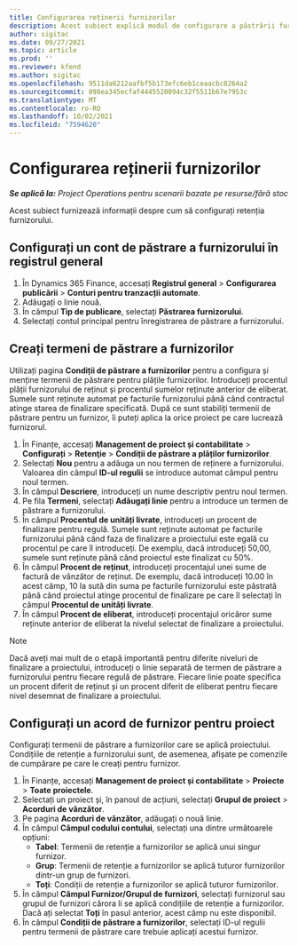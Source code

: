 ```yaml
---
title: Configurarea reținerii furnizorilor
description: Acest subiect explică modul de configurare a păstrării furnizorului.
author: sigitac
ms.date: 09/27/2021
ms.topic: article
ms.prod: ''
ms.reviewer: kfend
ms.author: sigitac
ms.openlocfilehash: 9511da6212aafbf5b173efc6eb1ceaacbc8264a2
ms.sourcegitcommit: 098ea345ecfaf4445520094c32f5511b67e7953c
ms.translationtype: MT
ms.contentlocale: ro-RO
ms.lasthandoff: 10/02/2021
ms.locfileid: "7594620"
---
```

# <a name="set-up-vendor-retention"></a>Configurarea reținerii furnizorilor

_**Se aplică la:** Project Operations pentru scenarii bazate pe resurse/fără stoc_

Acest subiect furnizează informații despre cum să configurați retenția furnizorului.

## <a name="set-up-a-vendor-retention-account-in-general-ledger"></a>Configurați un cont de păstrare a furnizorului în registrul general

1. În Dynamics 365 Finance, accesați **Registrul general** > **Configurarea publicării** > **Conturi pentru tranzacții automate**.
2. Adăugați o linie nouă.
3. În câmpul **Tip de publicare**, selectați **Păstrarea furnizorului**.
4. Selectați contul principal pentru înregistrarea de păstrare a furnizorului.

## <a name="create-vendor-retention-terms"></a>Creați termeni de păstrare a furnizorilor

Utilizați pagina **Condiții de păstrare a furnizorilor** pentru a configura și menține termenii de păstrare pentru plățile furnizorilor. Introduceți procentul plății furnizorului de reținut și procentul sumelor reținute anterior de eliberat. Sumele sunt reținute automat pe facturile furnizorului până când contractul atinge starea de finalizare specificată. După ce sunt stabiliți termenii de păstrare pentru un furnizor, îi puteți aplica la orice proiect pe care lucrează furnizorul.

1. În Finanțe, accesați **Management de proiect și contabilitate** > **Configurați** > **Retenţie** > **Condiții de păstrare a plăților furnizorilor**.
2. Selectați **Nou** pentru a adăuga un nou termen de reținere a furnizorului. Valoarea din câmpul **ID-ul regulii** se introduce automat câmpul pentru noul termen. 
3. În câmpul **Descriere**, introduceți un nume descriptiv pentru noul termen.
4. Pe fila  **Termeni**, selectați  **Adăugați linie**  pentru a introduce un termen de păstrare a furnizorului.
5. În câmpul  **Procentul de unități livrate**, introduceți un procent de finalizare pentru regulă. Sumele sunt reținute automat pe facturile furnizorului până când faza de finalizare a proiectului este egală cu procentul pe care îl introduceți. De exemplu, dacă introduceți 50,00, sumele sunt reținute până când proiectul este finalizat cu 50%.
6. În câmpul  **Procent de reținut**, introduceți procentajul unei sume de factură de vânzător de reținut. De exemplu, dacă introduceți 10.00 în acest câmp, 10 la sută din suma pe facturile furnizorului este păstrată până când proiectul atinge procentul de finalizare pe care îl selectați în câmpul  **Procentul de unități livrate**.
7. În câmpul  **Procent de eliberat**, introduceți procentajul oricăror sume reținute anterior de eliberat la nivelul selectat de finalizare a proiectului.

> [!NOTE]
> Dacă aveți mai mult de o etapă importantă pentru diferite niveluri de finalizare a proiectului, introduceți o linie separată de termen de păstrare a furnizorului pentru fiecare regulă de păstrare. Fiecare linie poate specifica un procent diferit de reținut și un procent diferit de eliberat pentru fiecare nivel desemnat de finalizare a proiectului.

## <a name="set-up-a-vendor-agreement-for-the-project"></a>Configurați un acord de furnizor pentru proiect

Configurați termenii de păstrare a furnizorilor care se aplică proiectului. Condițiile de retenție a furnizorului sunt, de asemenea, afișate pe comenzile de cumpărare pe care le creați pentru furnizor.

1. În Finanțe, accesați **Management de proiect și contabilitate** > **Proiecte** > **Toate proiectele**. 
2. Selectați un proiect și, în panoul de acțiuni, selectați **Grupul de proiect** > **Acorduri de vânzător**.
3. Pe pagina **Acorduri de vânzător**, adăugați o nouă linie.
4. În câmpul **Câmpul codului contului**, selectați una dintre următoarele opțiuni:
   - **Tabel**: Termenii de retenție a furnizorilor se aplică unui singur furnizor.
   - **Grup**: Termenii de retenție a furnizorilor se aplică tuturor furnizorilor dintr-un grup de furnizori.
   - **Toți**: Condiții de retenție a furnizorilor se aplică tuturor furnizorilor.
5. În câmpul **Câmpul Furnizor/Grupul de furnizori**, selectați furnizorul sau grupul de furnizori cărora li se aplică condițiile de retenție a furnizorilor. Dacă ați selectat  **Toți**  în pasul anterior, acest câmp nu este disponibil.
6. În câmpul **Condiții de păstrare a furnizorilor**, selectați ID-ul regulii pentru termenii de păstrare care trebuie aplicați acestui furnizor.

